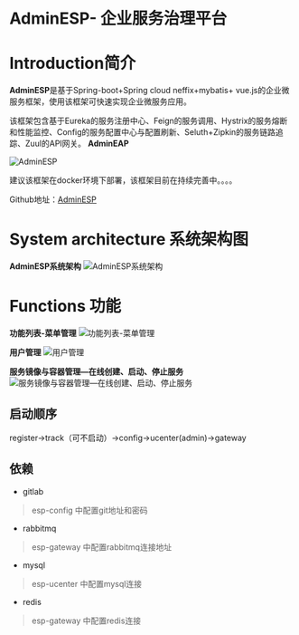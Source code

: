# AdminESP- 企业服务治理平台

# Introduction简介
**AdminESP**是基于Spring-boot+Spring cloud neffix+mybatis+ vue.js的企业微服务框架，使用该框架可快速实现企业微服务应用。

该框架包含基于Eureka的服务注册中心、Feign的服务调用、Hystrix的服务熔断和性能监控、Config的服务配置中心与配置刷新、Seluth+Zipkin的服务链路追踪、Zuul的API网关。
**AdminEAP**

![AdminESP](http://upload-images.jianshu.io/upload_images/6944619-f12f11e6a22d093d.png?imageMogr2/auto-orient/strip%7CimageView2/2/w/1240)

建议该框架在docker环境下部署，该框架目前在持续完善中。。。。

Github地址：[AdminESP](https://github.com/bill1012/AdminESP)

# System architecture 系统架构图
**AdminESP系统架构**
![AdminESP系统架构](http://upload-images.jianshu.io/upload_images/6944619-bfbfd02604a62bba.png?imageMogr2/auto-orient/strip%7CimageView2/2/w/1240)

# Functions 功能
**功能列表-菜单管理**
![功能列表-菜单管理](http://upload-images.jianshu.io/upload_images/6944619-f262e6752f4258aa.png?imageMogr2/auto-orient/strip%7CimageView2/2/w/1240)

**用户管理**
![用户管理](http://upload-images.jianshu.io/upload_images/6944619-be0d34a1328badb1.png?imageMogr2/auto-orient/strip%7CimageView2/2/w/1240)

**服务镜像与容器管理—在线创建、启动、停止服务**
![服务镜像与容器管理—在线创建、启动、停止服务](http://upload-images.jianshu.io/upload_images/6944619-2d540158b5c3793a.png?imageMogr2/auto-orient/strip%7CimageView2/2/w/1240)

## 启动顺序

 register->track（可不启动）->config->ucenter(admin)->gateway


## 依赖

- gitlab

> esp-config 中配置git地址和密码

- rabbitmq

> esp-gateway 中配置rabbitmq连接地址

- mysql

> esp-ucenter 中配置mysql连接

- redis

> esp-gateway 中配置redis连接









